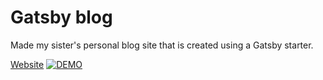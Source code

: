 # Gatsby blog
Made my sister's personal blog site that is created using a Gatsby starter.

[Website](https://website.anzunakayama.dev/)
[![DEMO](https://user-images.githubusercontent.com/53921381/111699793-ce21f000-87f5-11eb-9a14-189b3f1985cb.png)](https://website.anzunakayama.dev/)

